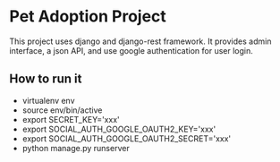 # Pet Adoption Project

This project uses django and django-rest framework. It provides admin interface, a json API, and use google authentication for user login.

## How to run it

 * virtualenv env
 * source env/bin/active
 * export SECRET_KEY='xxx'
 * export SOCIAL_AUTH_GOOGLE_OAUTH2_KEY='xxx'
 * export SOCIAL_AUTH_GOOGLE_OAUTH2_SECRET='xxx'
 * python manage.py runserver
